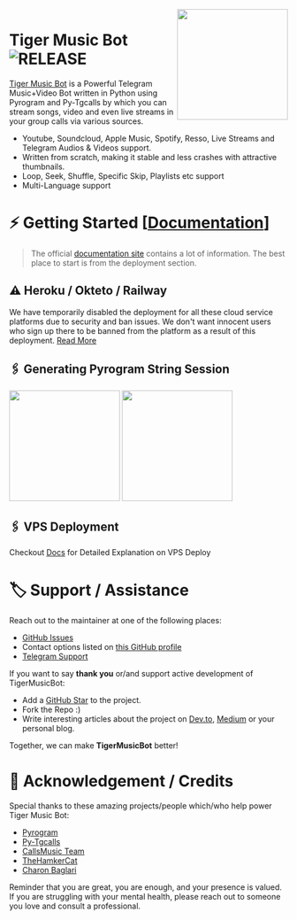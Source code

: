<img src="https://telegra.ph/file/e8c73045e4bcbe209283b.jpg" align="right" width="200" height="200"/>

# Tiger Music Bot <img src="https://img.shields.io/github/v/release/TigerNetwork/TigerMusicBot?color=black&logo=github&logoColor=black&style=social" alt="RELEASE">

[Tiger Music Bot](https://github.com/TigerNetwork/TigerMusicBot) is a Powerful Telegram Music+Video Bot written in Python using Pyrogram and Py-Tgcalls by which you can stream songs, video and even live streams in your group calls via various sources.

* Youtube, Soundcloud, Apple Music, Spotify, Resso, Live Streams and Telegram Audios & Videos support.
* Written from scratch, making it stable and less crashes with attractive thumbnails.
* Loop, Seek, Shuffle, Specific Skip, Playlists etc support
* Multi-Language support


# ⚡️ Getting Started [[Documentation](https://TigerNetwork.gitbook.io/TigerMusicBot/)]

> The official [documentation site](https://TigerNetwork.gitbook.io/TigerMusicBot/) contains a lot of information. The best place to start is from the deployment section.

## ⚠️ Heroku / Okteto / Railway

We have temporarily disabled the deployment for  all these cloud service platforms due to security and ban issues. We don't want innocent users who sign up there to be banned from the platform as a result of this deployment. [Read More](https://t.me/TigerNetwork/2541)

## 🖇 Generating Pyrogram String Session

<p>
<a href="https://replit.com/@TigerNetwork/Tiger-Music-String-Gen"><img src="https://img.shields.io/badge/Generate%20On%20Repl-blueviolet?style=for-the-badge&logo=appveyor" width="200""/></a>
<a href="https://t.me/TigerStringBot"><img src="https://img.shields.io/badge/TG%20String%20Gen%20Bot-blueviolet?style=for-the-badge&logo=appveyor" width="200""/></a>
</p>

## 🖇 VPS Deployment

Checkout [Docs](https://TigerNetwork.gitbook.io/TigerMusicBot/deployment/local-hosting-or-vps) for Detailed Explanation on VPS Deploy


# 🏷 Support / Assistance

Reach out to the maintainer at one of the following places:

- [GitHub Issues](https://github.com/TigerNetwork/TigerMusicBot/issues/new?assignees=&labels=question&template=SUPPORT_QUESTION.md&title=support%3A+)
- Contact options listed on [this GitHub profile](https://github.com/TigerNetwork)
- [Telegram Support](https://t.me/TigerNetworkChat)

If you want to say **thank you** or/and support active development of TigerMusicBot:

- Add a [GitHub Star](https://github.com/TigerNetwork/TigerMusicBot) to the project.
- Fork the Repo :)
- Write interesting articles about the project on [Dev.to](https://dev.to/), [Medium](https://medium.com/) or your personal blog.

Together, we can make **TigerMusicBot** better!
# 📑 Acknowledgement / Credits

Special thanks to these amazing projects/people which/who help power Tiger Music Bot:

- [Pyrogram](https://github.com/pyrogram/pyrogram)
- [Py-Tgcalls](https://github.com/pytgcalls/pytgcalls)
- [CallsMusic Team](https://github.com/Callsmusic)
- [TheHamkerCat](https://github.com/TheHamkerCat)
- [Charon Baglari](https://github.com/XCBv021)


Reminder that you are great, you are enough, and your presence is valued. If you are struggling with your mental health, please reach out to someone you love and consult a professional.
